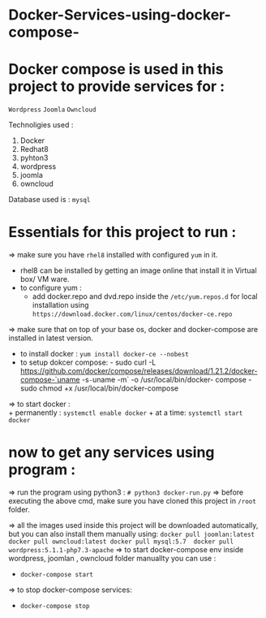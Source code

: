 # Docker-Services-using-docker-compose-

# Docker compose is used in this project to provide services for :
`Wordpress` `Joomla` `Owncloud`

Technoligies used :
1. Docker
2. Redhat8
3. pyhton3
4. wordpress
5. joomla
6. owncloud

Database used is : `mysql`

# Essentials for this project to run :

=> make sure you have `rhel8` installed with configured `yum` in it.
   + rhel8 can be installed by getting an image online that install it in Virtual box/ VM ware.
   + to configure yum :
     - add docker.repo and dvd.repo inside the `/etc/yum.repos.d` for local installation using `https://download.docker.com/linux/centos/docker-ce.repo`
     
=> make sure that on top of your base os, docker and docker-compose are installed in latest version.
   + to install docker : `yum install docker-ce --nobest`
   + to setup dokcer compose:
    - sudo curl -L https://github.com/docker/compose/releases/download/1.21.2/docker-compose-`uname -s`-`uname -m` -o /usr/local/bin/docker-  compose
    - sudo chmod +x /usr/local/bin/docker-compose

=> to start docker :     
    + permanently : `systemctl enable docker`
    + at a time: `systemctl start docker`
     
# now to get any services using program :

=> run the program using python3 :  `# python3 docker-run.py`
=> before executing the above cmd, make sure you have cloned this project in `/root` folder.

=> all the images used inside this project will be downloaded automatically, but you can also install them manually using:
  ` docker pull joomlan:latest
    docker pull owncloud:latest
    docker pull mysql:5.7 
    docker pull wordpress:5.1.1-php7.3-apache
   `
=> to start docker-compose env inside wordpress, joomlan , owncloud folder manuallty you can use :
   + `docker-compose start`
   
=> to stop docker-compose services:
   + `docker-compose stop`
   
   
